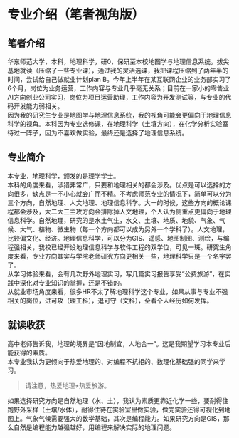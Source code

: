 # 专业介绍（笔者视角版）
## 笔者介绍
华东师范大学，本科，地理科学，研0，保研至本校地图学与地理信息系统。拔尖基地就读（压缩了一些专业课），通过我的灵活选课，我把课程压缩到了两年半的时间，尝试给自己做就业计划plan B。今年上半年在某互联网企业的业务部实习了6个月，岗位为业务运营，工作内容与专业几乎毫无关系；目前在一家小的零售业AI方向创业公司实习，岗位为项目运营助理，工作内容为开发测试等，与专业的代码开发能力弱相关。<br>
因为我的研究生专业是地图学与地理信息系统，我的视角可能会更偏向于地理信息科学的视角。本科因为专业选修课，在地理科学（土壤方向），在化学分析实验室待过一阵子，因为不喜欢做实验，最终还是选择了地理信息系统。<br>
## 专业简介
本专业，地理科学，颁发的是理学学士。<br>
本科的角度来看，涉猎非常广，只要和地理相关的都会涉及。优点是可以选择的方向很多，缺点是一不小心就会广而不精。不考虑师范专业的情况下，简单可以分为三个方向，自然地理、人文地理、地理信息科学。大一的时候，这些方向的概论课程都会涉及，大二大三主攻方向会排除掉人文地理，个人认为侧重点更偏向于地理信息科学。自然地理，研究的是水土气生，水文、土壤、地质、地貌、气象、气候、大气、植物、微生物（每一个方向都可以成为另外一个学科了）。人文地理，比较偏文化、经济。地理信息科学，可以分为GIS、遥感、地图制图、测绘，与编程强相关，我校已经开设地理信息科学与软件工程的双学位，可见一斑。研究生角度来看，专业方向其实与学院老师研究方向更相关一些，地理科学只是一个名字罢了。<br>
从学习体验来看，会有几次野外地理实习，写几篇实习报告享受“公费旅游”，在实践中深化对专业知识的掌握，还是不错的。<br>
从就业市场角度来看，很多HR不太了解地理科学这个专业，如果从事与专业不强相关的岗位，进可攻（理工科），退可守（文科），全看个人经历如何发挥。
## 就读收获
高中老师告诉我，地理的境界是“因地制宜，人地合一”。这是我期望学习本专业后能获得的素质。<br>
本专业我认为更倾向于热爱地理的、对编程不抗拒的、数理化基础强的同学来学习。

> 请注意，热爱地理≠热爱旅游。

如果选择研究方向是自然地理（水、土），我认为素质更靠近化学一些，要耐得住跑野外采样（土壤/水体），耐得住待在实验室里做实验，做完实验还得可视化到地图上。气象气候需要强大的数学基础，其次是编程能力。如果研究方向是GIS，那么自然是编程能力越强越好，用编程来解决实际的地理问题。

